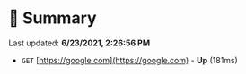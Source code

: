 # 📖 Summary
Last updated: **6/23/2021, 2:26:56 PM**

- `GET` [https://google.com](https://google.com) - **Up** (181ms)

